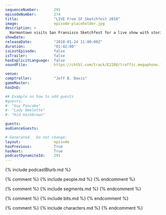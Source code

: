 ```yaml
---
sequenceNumber:       291
episodeNumber:        274
title:                "LIVE From SF Sketchfest 2018"
image:                episode-placeholder.jpg
description: >
  Harmontown visits San Fransisco Sketchfest for a live show with stories about Dan's grandpa, an interview with the developer of iBone, and more. Featuring Dan Harmon, Jeff Bryan Davis, Spencer Crittenden, Steve Levy, and Rob Schrab.
showDate:             
releaseDate:          "2018-01-24 11:00:00Z"
duration:             "01:42:08"
isLostEpisode:        false
isTrailer:            false
hasExplicitLanguage:  false
soundFile:            https://chtbl.com/track/E2288/traffic.megaphone.fm/STA5465138853.mp3

venue:                
comptroller:          "Jeff B. Davis"
gameMaster:           
hasDnD:               

## Example on how to add guests
#guests:
#- "Guy Pancake"
#- "Lady Omelette"
#- "Kid Hashbrown"

guests:
audienceGuests:

# Generated.  Do not change:
layout:               episode
hasPrevious:          True
hasNext:              True
podcastDynamiteId:    291
---
```


{% include podcastBlurb.md %}

{% comment %}
{% include people.md %}
{% endcomment %}

{% comment %}
{% include segments.md %}
{% endcomment %}

{% comment %}
{% include bits.md %}
{% endcomment %}

{% comment %}
{% include characters.md %}
{% endcomment %}
